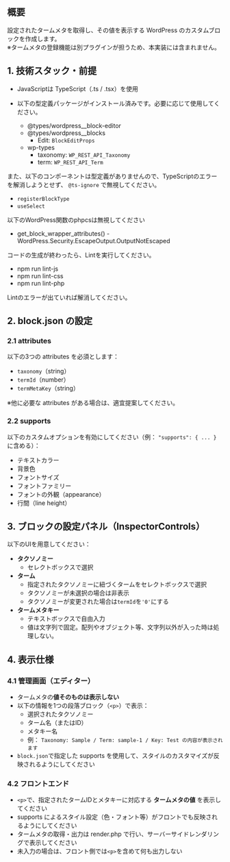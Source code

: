 ## 概要

設定されたタームメタを取得し、その値を表示する WordPress のカスタムブロックを作成します。  
※タームメタの登録機能は別プラグインが担うため、本実装には含まれません。

## 1. 技術スタック・前提

-   JavaScriptは TypeScript（.ts / .tsx）を使用
-   以下の型定義パッケージがインストール済みです。必要に応じて使用してください。

    -   @types/wordpress\_\_block-editor
    -   @types/wordpress\_\_blocks
        -   Edit: `BlockEditProps`
    -   wp-types
        -   taxonomy: `WP_REST_API_Taxonomy`
        -   term: `WP_REST_API_Term`

また、以下のコンポーネントは型定義がありませんので、TypeScriptのエラーを解消しようとせず、 `@ts-ignore` で無視してください。

-   `registerBlockType`
-   `useSelect`

以下のWordPress関数のphpcsは無視してください

-   get_block_wrapper_attributes() - WordPress.Security.EscapeOutput.OutputNotEscaped

コードの生成が終わったら、Lintを実行してください。

-   npm run lint-js
-   npm run lint-css
-   npm run lint-php

Lintのエラーが出ていれば解消してください。

## 2. block.json の設定

### 2.1 attributes

以下の3つの attributes を必須とします：

-   `taxonomy`（string）
-   `termId`（number）
-   `termMetaKey`（string）

※他に必要な attributes がある場合は、適宜提案してください。

### 2.2 supports

以下のカスタムオプションを有効にしてください（例： `"supports": { ... }` に含める）：

-   テキストカラー
-   背景色
-   フォントサイズ
-   フォントファミリー
-   フォントの外観（appearance）
-   行間（line height）

## 3. ブロックの設定パネル（InspectorControls）

以下のUIを用意してください：

-   **タクソノミー**
    -   セレクトボックスで選択
-   **ターム**
    -   指定されたタクソノミーに紐づくタームをセレクトボックスで選択
    -   タクソノミーが未選択の場合は非表示
    -   タクソノミーが変更された場合は`termId`を`'0'`にする
-   **タームメタキー**
    -   テキストボックスで自由入力
    -   値は文字列で固定。配列やオブジェクト等、文字列以外が入った時は処理しない。

## 4. 表示仕様

### 4.1 管理画面（エディター）

-   タームメタの**値そのものは表示しない**
-   以下の情報を1つの段落ブロック（`<p>`）で表示：
    -   選択されたタクソノミー
    -   ターム名（またはID）
    -   メタキー名
    -   例： `Taxonomy: Sample / Term: sample-1 / Key: Test の内容が表示されます`
-   `block.json`で指定した supports を使用して、スタイルのカスタマイズが反映されるようにしてください

### 4.2 フロントエンド

-   `<p>`で、指定されたタームIDとメタキーに対応する **タームメタの値** を表示してください
-   supports によるスタイル設定（色・フォント等）がフロントでも反映されるようにしてください
-   タームメタの取得・出力は render.php で行い、サーバーサイドレンダリングで表示してください
-   未入力の場合は、フロント側では`<p>`を含めて何も出力しない
